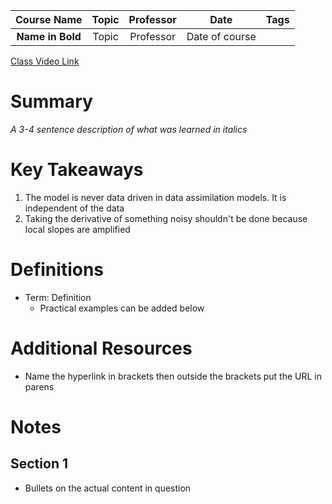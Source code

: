 |   Course Name    | Topic | Professor |      Date      | Tags |
| :--------------: | :---: | :-------: | :------------: | :--: |
| **Name in Bold** | Topic | Professor | Date of course |      |

[Class Video Link](URL)

# Summary
*A 3-4 sentence description of what was learned in italics*

# Key Takeaways
1. The model is never data driven in data assimilation models. It is independent of the data 
2. Taking the derivative of something noisy shouldn't be done because local slopes are amplified

# Definitions
- Term: Definition
	- Practical examples can be added below

# Additional Resources
- Name the hyperlink in brackets then outside the brackets put the URL in parens

# Notes
## Section 1
- Bullets on the actual content in question